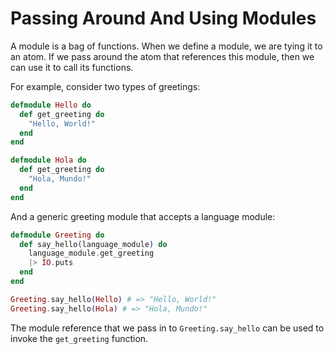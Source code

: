 # Passing Around And Using Modules

A module is a bag of functions. When we define a module, we are tying it to
an atom. If we pass around the atom that references this module, then we can
use it to call its functions.

For example, consider two types of greetings:

```elixir
defmodule Hello do
  def get_greeting do
    "Hello, World!"
  end
end

defmodule Hola do
  def get_greeting do
    "Hola, Mundo!"
  end
end
```

And a generic greeting module that accepts a language module:

```elixir
defmodule Greeting do
  def say_hello(language_module) do
    language_module.get_greeting
    |> IO.puts
  end
end

Greeting.say_hello(Hello) # => "Hello, World!"
Greeting.say_hello(Hola) # => "Hola, Mundo!"
```

The module reference that we pass in to `Greeting.say_hello` can be used to
invoke the `get_greeting` function.
